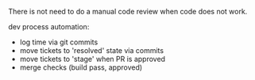 There is not need to do a manual code review when code does not work. 

dev process automation:
- log time via git commits
- move tickets to 'resolved' state via commits
- move tickets to 'stage' when PR is approved
- merge checks (build pass, approved)